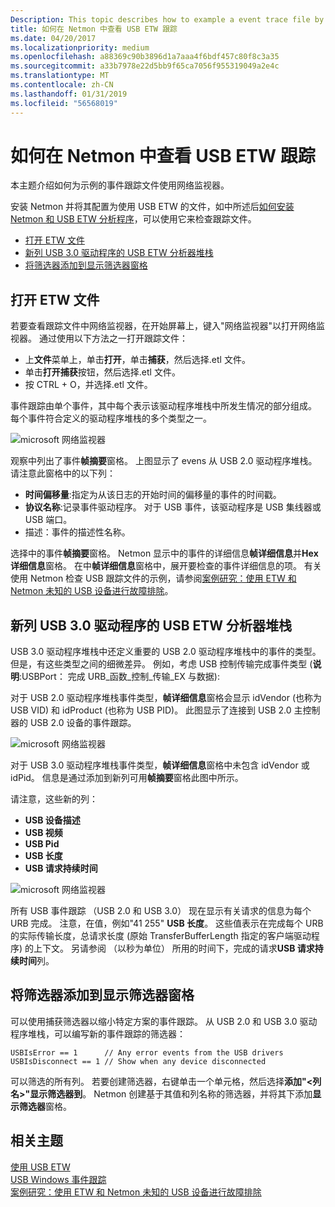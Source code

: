 ```yaml
---
Description: This topic describes how to example a event trace file by using Netmon.
title: 如何在 Netmon 中查看 USB ETW 跟踪
ms.date: 04/20/2017
ms.localizationpriority: medium
ms.openlocfilehash: a88369c90b3896d1a7aaa4f6bdf457c80f8c3a35
ms.sourcegitcommit: a33b7978e22d5bb9f65ca7056f955319049a2e4c
ms.translationtype: MT
ms.contentlocale: zh-CN
ms.lasthandoff: 01/31/2019
ms.locfileid: "56568019"
---
```

# <a name="how-to-view-a-usb-etw-trace-in-netmon"></a>如何在 Netmon 中查看 USB ETW 跟踪


本主题介绍如何为示例的事件跟踪文件使用网络监视器。

安装 Netmon 并将其配置为使用 USB ETW 的文件，如中所述后[如何安装 Netmon 和 USB ETW 分析程序](how-to-install-netmon-and-the-netmon-usb-parser.md)，可以使用它来检查跟踪文件。

-   [打开 ETW 文件](#opening-an-etw-file)
-   [新列 USB 3.0 驱动程序的 USB ETW 分析器堆栈](#new-columns-the-usb-etw-parser-for-usb-3-0-driver-stack)
-   [将筛选器添加到显示筛选器窗格](#adding-filters-to-the-display-filter-pane)

## <a name="opening-an-etw-file"></a>打开 ETW 文件


若要查看跟踪文件中网络监视器，在开始屏幕上，键入"网络监视器"以打开网络监视器。 通过使用以下方法之一打开跟踪文件：

-   上**文件**菜单上，单击**打开**，单击**捕获**，然后选择.etl 文件。
-   单击**打开捕获**按钮，然后选择.etl 文件。
-   按 CTRL + O，并选择.etl 文件。

事件跟踪由单个事件，其中每个表示该驱动程序堆栈中所发生情况的部分组成。 每个事件符合定义的驱动程序堆栈的多个类型之一。

![microsoft 网络监视器](images/netmon-ui-intro.png)

观察中列出了事件**帧摘要**窗格。 上图显示了 evens 从 USB 2.0 驱动程序堆栈。 请注意此窗格中的以下列：

-   **时间偏移量**:指定为从该日志的开始时间的偏移量的事件的时间戳。
-   **协议名称**:记录事件驱动程序。 对于 USB 事件，该驱动程序是 USB 集线器或 USB 端口。
-   描述：事件的描述性名称。

选择中的事件**帧摘要**窗格。 Netmon 显示中的事件的详细信息**帧详细信息**并**Hex 详细信息**窗格。 在中**帧详细信息**窗格中，展开要检查的事件详细信息的项。
有关使用 Netmon 检查 USB 跟踪文件的示例，请参阅[案例研究：使用 ETW 和 Netmon 未知的 USB 设备进行故障排除](case-study--troubleshooting-an-unknown-usb-device-by-using-etw-and-netmon.md)。

## <a name="new-columns-the-usb-etw-parser-for-usb-30-driver-stack"></a>新列 USB 3.0 驱动程序的 USB ETW 分析器堆栈


USB 3.0 驱动程序堆栈中还定义重要的 USB 2.0 驱动程序堆栈中的事件的类型。 但是，有这些类型之间的细微差异。 例如，考虑 USB 控制传输完成事件类型 (**说明**:USBPort： 完成 URB\_函数\_控制\_传输\_EX 与数据):

对于 USB 2.0 驱动程序堆栈事件类型，**帧详细信息**窗格会显示 idVendor (也称为 USB VID) 和 idProduct (也称为 USB PID)。 此图显示了连接到 USB 2.0 主控制器的 USB 2.0 设备的事件跟踪。

![microsoft 网络监视器](images/vid-pid-usb2-0.png)

对于 USB 3.0 驱动程序堆栈事件类型，**帧详细信息**窗格中未包含 idVendor 或 idPid。 信息是通过添加到新列可用**帧摘要**窗格此图中所示。

请注意，这些新的列：

-   **USB 设备描述**
-   **USB 视频**
-   **USB Pid**
-   **USB 长度**
-   **USB 请求持续时间**

![microsoft 网络监视器](images/usb-3-netmon.png)

所有 USB 事件跟踪 （USB 2.0 和 USB 3.0） 现在显示有关请求的信息为每个 URB 完成。 注意，在值，例如"41 255" **USB 长度**。 这些值表示在完成每个 URB 的实际传输长度，总请求长度 (原始 TransferBufferLength 指定的客户端驱动程序) 的上下文。 另请参阅 （以秒为单位） 所用的时间下，完成的请求**USB 请求持续时间**列。

## <a name="adding-filters-to-the-display-filter-pane"></a>将筛选器添加到显示筛选器窗格


可以使用捕获筛选器以缩小特定方案的事件跟踪。 从 USB 2.0 和 USB 3.0 驱动程序堆栈，可以编写新的事件跟踪的筛选器：

``` syntax
USBIsError == 1      // Any error events from the USB drivers
USBIsDisconnect == 1 // Show when any device disconnected
```

可以筛选的所有列。 若要创建筛选器，右键单击一个单元格，然后选择**添加"&lt;列名&gt;"显示筛选器到**。 Netmon 创建基于其值和列名称的筛选器，并将其下添加**显示筛选器**窗格。

## <a name="related-topics"></a>相关主题
[使用 USB ETW](using-usb-etw.md)  
[USB Windows 事件跟踪](usb-event-tracing-for-windows.md)  
[案例研究：使用 ETW 和 Netmon 未知的 USB 设备进行故障排除](case-study--troubleshooting-an-unknown-usb-device-by-using-etw-and-netmon.md)  



